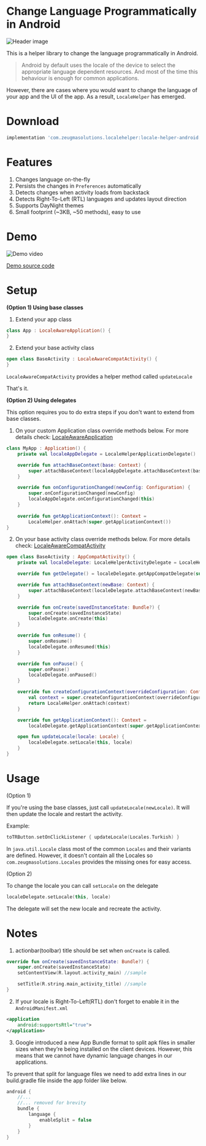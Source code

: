 Change Language Programmatically in Android
==============================

![Header image](assets/change-language-programmatically.jpg)

This is a helper library to change the language programmatically in Android.

> Android by default uses the locale of the device to select the
> appropriate language dependent resources. And most of the time this
> behaviour is enough for common applications.

However, there are cases where you would want to change the language of your app and the UI of the app. As a result, ```LocaleHelper``` has emerged.

**Download**
=
```groovy
implementation 'com.zeugmasolutions.localehelper:locale-helper-android:1.1.3'
```
**Features**
=
1. Changes language on-the-fly
2. Persists the changes in `Preferences` automatically
3. Detects changes when activity loads from backstack
4. Detects Right-To-Left (RTL) languages and updates layout direction
5. Supports DayNight themes
6. Small footprint (~3KB, ~50 methods), easy to use

**Demo**
=
![Demo video](https://media.giphy.com/media/1yidskG8wYqVIy3Pku/giphy.gif)

[Demo source code](https://github.com/zeugma-solutions/locale-helper-android/tree/master/app "Demo source code")

**Setup**
=
**(Option 1) Using base classes**
1. Extend your app class
```kotlin
class App : LocaleAwareApplication() {
}
```
2. Extend your base activity class
```kotlin
open class BaseActivity : LocaleAwareCompatActivity() {  
}
```
`LocaleAwareCompatActivity` provides a helper method called ```updateLocale```

That's it.

**(Option 2) Using delegates**

This option requires you to do extra steps if you don't want to extend from base classes.
1. On your custom Application class override methods below. For more details check: [LocaleAwareApplication](https://github.com/zeugma-solutions/locale-helper-android/blob/15885c0716d0fc3866e3ce7688656c95801707e9/localehelper/src/main/java/com/zeugmasolutions/localehelper/LocaleHelperActivities.kt#L47)
```kotlin
class MyApp : Application() {  
    private val localeAppDelegate = LocaleHelperApplicationDelegate()

    override fun attachBaseContext(base: Context) {
        super.attachBaseContext(localeAppDelegate.attachBaseContext(base))
    }

    override fun onConfigurationChanged(newConfig: Configuration) {
        super.onConfigurationChanged(newConfig)
        localeAppDelegate.onConfigurationChanged(this)
    } 
    
    override fun getApplicationContext(): Context =
    	LocaleHelper.onAttach(super.getApplicationContext())
}
```
2. On your base activity class override methods below. For more details check: [LocaleAwareCompatActivity](https://github.com/zeugma-solutions/locale-helper-android/blob/15885c0716d0fc3866e3ce7688656c95801707e9/localehelper/src/main/java/com/zeugmasolutions/localehelper/LocaleHelperActivities.kt#L10)
```kotlin
open class BaseActivity : AppCompatActivity() {  
    private val localeDelegate: LocaleHelperActivityDelegate = LocaleHelperActivityDelegateImpl()

    override fun getDelegate() = localeDelegate.getAppCompatDelegate(super.getDelegate())

    override fun attachBaseContext(newBase: Context) {
        super.attachBaseContext(localeDelegate.attachBaseContext(newBase))
    }

    override fun onCreate(savedInstanceState: Bundle?) {
        super.onCreate(savedInstanceState)
        localeDelegate.onCreate(this)
    }

    override fun onResume() {
        super.onResume()
        localeDelegate.onResumed(this)
    }

    override fun onPause() {
        super.onPause()
        localeDelegate.onPaused()
    }

    override fun createConfigurationContext(overrideConfiguration: Configuration): Context {
        val context = super.createConfigurationContext(overrideConfiguration)
        return LocaleHelper.onAttach(context)
    }

    override fun getApplicationContext(): Context =
        localeDelegate.getApplicationContext(super.getApplicationContext())

    open fun updateLocale(locale: Locale) {
        localeDelegate.setLocale(this, locale)
    } 
}
```
**Usage**
=
(Option 1)

If you're using the base classes, just call `updateLocale(newLocale)`. It will then update the locale and restart the activity.

Example:
```kotlin 
toTRButton.setOnClickListener { updateLocale(Locales.Turkish) }
``` 
In `java.util.Locale` class most of the common `Locales` and their variants are defined. However, it doesn't contain all the Locales so `com.zeugmasolutions.Locales` provides the missing ones for easy access. 


(Option 2)

To change the locale you can call `setLocale` on the delegate
```kotlin 
localeDelegate.setLocale(this, locale)
``` 
The delegate will set the new locale and recreate the activity.

**Notes**
=
1. actionbar(toolbar) title should be set when `onCreate` is called.
```kotlin 
override fun onCreate(savedInstanceState: Bundle?) {
	super.onCreate(savedInstanceState)
	setContentView(R.layout.activity_main) //sample

	setTitle(R.string.main_activity_title) //sample
}
``` 
2. If your locale is Right-To-Left(RTL) don't forget to enable it in the `AndroidManifest.xml`
```xml
<application
	android:supportsRtl="true">
</application>
``` 
3. Google introduced a new App Bundle format to split apk files in smaller sizes when they’re being installed on the client devices. However, this means that we cannot have dynamic language changes in our applications.

To prevent that split for language files we need to add extra lines in our build.gradle file inside the app folder like below.
```groovy
android {
    //...
    //... removed for brevity
    bundle {
        language {
            enableSplit = false
        }
    }
}
```
